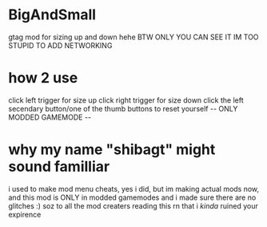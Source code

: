 # BigAndSmall
gtag mod for sizing up and down hehe
BTW ONLY YOU CAN SEE IT IM TOO STUPID TO ADD NETWORKING

# how 2 use
click left trigger for size up
click right trigger for size down
click the left secendary button/one of the thumb buttons to reset yourself
-- ONLY MODDED GAMEMODE --

# why my name "shibagt" might sound familliar
i used to make mod menu cheats, yes i did, but im making actual mods now, and this mod is ONLY in modded gamemodes and i made sure there are no glitches :)
soz to all the mod creaters reading this rn that i *kinda* ruined your expirence 
